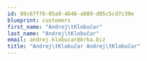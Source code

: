 ```yaml
---
id: 89c67ff6-05a9-4646-a889-d05c5cd7c39e
blueprint: customers
first_name: "Andrej\tKlobučar"
last_name: "Andrej\tKlobučar"
email: andrej.klobucar@krka.biz
title: "Andrej\tKlobučar Andrej\tKlobučar"
---
```

